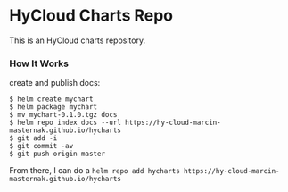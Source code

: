 # HyCloud Charts Repo

This is an HyCloud charts repository.

### How It Works
create and publish docs:

```console
$ helm create mychart
$ helm package mychart
$ mv mychart-0.1.0.tgz docs
$ helm repo index docs --url https://hy-cloud-marcin-masternak.github.io/hycharts
$ git add -i
$ git commit -av
$ git push origin master
```

From there, I can do a 
`helm repo add hycharts https://hy-cloud-marcin-masternak.github.io/hycharts`
 
